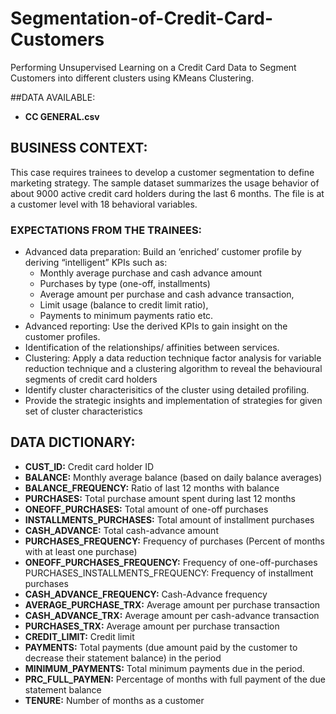 # Segmentation-of-Credit-Card-Customers
Performing Unsupervised Learning on a Credit Card Data to Segment Customers into different clusters using KMeans Clustering.

##DATA AVAILABLE:
- **CC GENERAL.csv**

## BUSINESS CONTEXT:
This case requires trainees to develop a customer segmentation to define marketing strategy. The sample dataset summarizes the usage behavior of about 9000 active credit card holders during the last 6 months. The file is at a customer level with 18 behavioral variables.

### EXPECTATIONS FROM THE TRAINEES:
- Advanced data preparation: Build an ‘enriched’ customer profile by deriving “intelligent” KPIs such as:
  * Monthly average purchase and cash advance amount
  * Purchases by type (one-off, installments)
  * Average amount per purchase and cash advance transaction,
  * Limit usage (balance to credit limit ratio),
  * Payments to minimum payments ratio etc.
- Advanced reporting: Use the derived KPIs to gain insight on the customer profiles.
- Identification of the relationships/ affinities between services.
- Clustering: Apply a data reduction technique factor analysis for variable reduction technique and a clustering algorithm to reveal the behavioural segments of credit card holders
- Identify cluster characterisitics of the cluster using detailed profiling.
- Provide the strategic insights and implementation of strategies for given set of cluster characteristics

## DATA DICTIONARY:
* **CUST_ID:** Credit card holder ID
* **BALANCE:** Monthly average balance (based on daily balance averages)
* **BALANCE_FREQUENCY:** Ratio of last 12 months with balance
* **PURCHASES:** Total purchase amount spent during last 12 months
* **ONEOFF_PURCHASES:** Total amount of one-off purchases
* **INSTALLMENTS_PURCHASES:** Total amount of installment purchases
* **CASH_ADVANCE:** Total cash-advance amount
* **PURCHASES_FREQUENCY:** Frequency of purchases (Percent of months with at least one purchase)
* **ONEOFF_PURCHASES_FREQUENCY:** Frequency of one-off-purchases PURCHASES_INSTALLMENTS_FREQUENCY: Frequency of installment purchases
* **CASH_ADVANCE_FREQUENCY:** Cash-Advance frequency
* **AVERAGE_PURCHASE_TRX:** Average amount per purchase transaction
* **CASH_ADVANCE_TRX:** Average amount per cash-advance transaction
* **PURCHASES_TRX:** Average amount per purchase transaction
* **CREDIT_LIMIT:** Credit limit
* **PAYMENTS:** Total payments (due amount paid by the customer to decrease their statement balance) in the period
* **MINIMUM_PAYMENTS:** Total minimum payments due in the period.
* **PRC_FULL_PAYMEN:** Percentage of months with full payment of the due statement balance
* **TENURE:** Number of months as a customer
